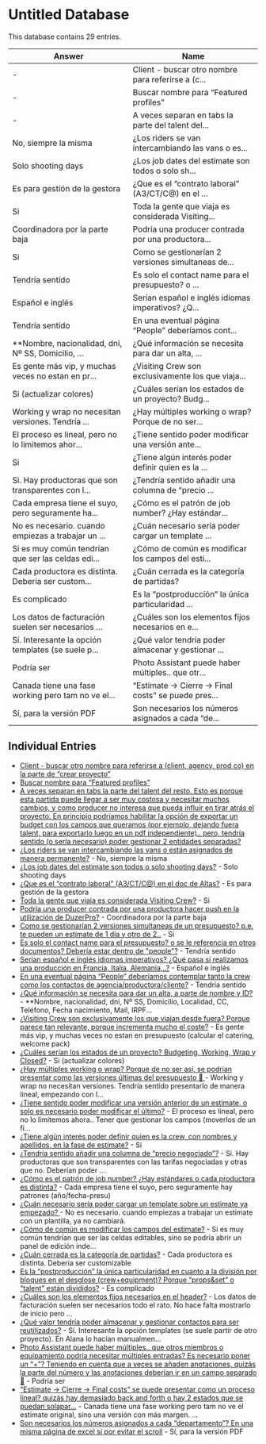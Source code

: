 # Untitled Database

This database contains 29 entries.

| Answer | Name |
| --- | --- |
| - | Client - buscar otro nombre para referirse a (c... |
| - | Buscar nombre para “Featured profiles” |
| - | A veces separan en tabs la parte del talent del... |
|  No, siempre la misma | ¿Los riders se van intercambiando las vans o es... |
| Solo shooting days | ¿Los job dates del estimate son todos o solo sh... |
| Es para gestión de la gestora | ¿Que es el “contrato laboral” (A3/CT/C@) en el ... |
| Si | Toda la gente que viaja es considerada Visiting... |
| Coordinadora por la parte baja | Podría una producer contrada por una productora... |
| Si | Como se gestionarían 2 versiones simultaneas de... |
| Tendría sentido | Es solo el contact name para el presupuesto? o ... |
| Español e inglés | Serían español e inglés idiomas imperativos? ¿Q... |
| Tendría sentido | En una eventual página “People” deberíamos cont... |
| **Nombre, nacionalidad, dni, Nº SS, Domicilio, ... | ¿Qué información se necesita para dar un alta, ... |
| Es gente más vip, y muchas veces no estan en pr... | ¿Visiting Crew son exclusivamente los que viaja... |
| Si (actualizar colores) | ¿Cuáles serían los estados de un proyecto? Budg... |
| Working y wrap no necesitan versiones. Tendría ... | ¿Hay múltiples working o wrap? Porque de no ser... |
| El proceso es lineal, pero no lo limitemos ahor... | ¿Tiene sentido poder modificar una versión ante... |
| Si | ¿Tiene algún interés poder definir quien es la ... |
| Si. Hay productoras que son transparentes con l... | ¿Tendría sentido añadir una columna de “precio ... |
| Cada empresa tiene el suyo, pero seguramente ha... | ¿Cómo es el patrón de job number? ¿Hay estándar... |
| No es necesario. cuando empiezas a trabajar un ... | ¿Cuán necesario sería poder cargar un template ... |
| Si es muy común tendrían que ser las celdas edi... | ¿Cómo de común es modificar los campos del esti... |
| Cada productora es distinta. Deberia ser custom... | ¿Cuán cerrada es la categoría de partidas? |
| Es complicado | Es la “postproducción” la única particularidad ... |
| Los datos de facturación suelen ser necesarios ... | ¿Cuáles son los elementos fijos necesarios en e... |
| Sí. Interesante la opción templates (se suele p... | ¿Qué valor tendría poder almacenar y gestionar ... |
| Podría ser | Photo Assistant puede haber múltiples.. que otr... |
| Canada tiene una fase working pero tam no ve el... | “Estimate → Cierre → Final costs” se puede pres... |
| Sí, para la versión PDF | Son necesarios los números asignados a cada “de... |

## Individual Entries

- [Client - buscar otro nombre para referirse a (client, agency, prod co) en la parte de “crear proyecto”](client---buscar-otro-nombre-para-referirse-a-clien.md)
- [Buscar nombre para “Featured profiles”](buscar-nombre-para-featured-profiles.md)
- [A veces separan en tabs la parte del talent del resto. Esto es porque esta partida puede llegar a ser muy costosa y necesitar muchos cambios, y como producer no interesa que pueda influir en tirar atrás el proyecto. En principio podríamos habilitar la opción de exportar un budget con los campos que queramos (por ejemplo, dejando fuera talent, para exportarlo luego en un pdf independiente).. pero, tendría sentido (o sería necesario) poder gestionar 2 entidades separadas?](a-veces-separan-en-tabs-la-parte-del-talent-del-re.md)
- [¿Los riders se van intercambiando las vans o están asignados de manera permanente?](los-riders-se-van-intercambiando-las-vans-o-están-.md) -  No, siempre la misma
- [¿Los job dates del estimate son todos o solo shooting days?](los-job-dates-del-estimate-son-todos-o-solo-shooti.md) - Solo shooting days
- [¿Que es el “contrato laboral” (A3/CT/C@) en el doc de Altas?](que-es-el-contrato-laboral-a3ctc-en-el-doc-de-alta.md) - Es para gestión de la gestora
- [Toda la gente que viaja es considerada Visiting Crew?](toda-la-gente-que-viaja-es-considerada-visiting-cr.md) - Si
- [Podría una producer contrada por una productora hacer push en la utilización de DuzerPro?](podría-una-producer-contrada-por-una-productora-ha.md) - Coordinadora por la parte baja
- [Como se gestionarían 2 versiones simultaneas de un presupuesto? p.e. te pueden un estimate de 1 día y otro de 2..](como-se-gestionarían-2-versiones-simultaneas-de-un.md) - Si
- [Es solo el contact name para el presupuesto? o se le referencia en otros documentos? Debería estar dentro de "people"?](es-solo-el-contact-name-para-el-presupuesto-o-se-l.md) - Tendría sentido
- [Serían español e inglés idiomas imperativos? ¿Qué pasa si realizamos una producción en Francia, Italia, Alemania,..?](serían-español-e-inglés-idiomas-imperativos-qué-pa.md) - Español e inglés
- [En una eventual página “People” deberíamos contemplar tanto la crew como los contactos de agencia/productora/cliente?](en-una-eventual-página-people-deberíamos-contempla.md) - Tendría sentido
- [¿Qué información se necesita para dar un alta, a parte de nombre y ID? ](qué-información-se-necesita-para-dar-un-alta-a-par.md) - **Nombre, nacionalidad, dni, Nº SS, Domicilio, Localidad, CC, Teléfono, Fecha nacimiento, Mail, IRPF...
- [¿Visiting Crew son exclusivamente los que viajan desde fuera? Porque parece tan relevante, porque incrementa mucho el coste?](visiting-crew-son-exclusivamente-los-que-viajan-de.md) - Es gente más vip, y muchas veces no estan en presupuesto (calcular el catering, welcome pack)
- [¿Cuáles serían los estados de un proyecto? Budgeting, Working, Wrap y Closed?](cuáles-serían-los-estados-de-un-proyecto-budgeting.md) - Si (actualizar colores)
- [¿Hay múltiples working o wrap? Porque de no ser así, se podrían presentar como las versiones últimas del presupuesto 🤔
](hay-múltiples-working-o-wrap-porque-de-no-ser-así-.md) - Working y wrap no necesitan versiones.
Tendría sentido presentarlo de manera lineal, empezando con l...
- [¿Tiene sentido poder modificar una versión anterior de un estimate, o solo es necesario poder modificar el último?](tiene-sentido-poder-modificar-una-versión-anterior.md) - El proceso es lineal, pero no lo limitemos ahora.. Tener que gestionar los campos (moverlos de un fi...
- [¿Tiene algún interés poder definir quien es la crew, con nombres y apellidos, en la fase de estimate?](tiene-algún-interés-poder-definir-quien-es-la-crew.md) - Si
- [¿Tendría sentido añadir una columna de “precio negociado”?](tendría-sentido-añadir-una-columna-de-precio-negoc.md) - Si. Hay productoras que son transparentes con las tarifas negociadas y otras que no. Deberían poder ...
- [¿Cómo es el patrón de job number? ¿Hay estándares o cada productora es distinta?](cómo-es-el-patrón-de-job-number-hay-estándares-o-c.md) - Cada empresa tiene el suyo, pero seguramente hay patrones (año/fecha-presu)
- [¿Cuán necesario sería poder cargar un template sobre un estimate ya empezado? ](cuán-necesario-sería-poder-cargar-un-template-sobr.md) - No es necesario. cuando empiezas a trabajar un estimate con un plantilla, ya no cambiará.
- [¿Cómo de común es modificar los campos del estimate?](cómo-de-común-es-modificar-los-campos-del-estimate.md) - Si es muy común tendrían que ser las celdas editables, sino se podría abrir un panel de edición inde...
- [¿Cuán cerrada es la categoría de partidas?](cuán-cerrada-es-la-categoría-de-partidas.md) - Cada productora es distinta. Deberia ser customizable
- [Es la “postproducción” la única particularidad en cuanto a la división por bloques en el desglose (crew+equipment)? Porque “props&set” o “talent” están divididos?](es-la-postproducción-la-única-particularidad-en-cu.md) - Es complicado
- [¿Cuáles son los elementos fijos necesarios en el header?](cuáles-son-los-elementos-fijos-necesarios-en-el-he.md) - Los datos de facturación suelen ser necesarios todo el rato. No hace falta mostrarlo de inicio pero ...
- [¿Qué valor tendría poder almacenar y gestionar contactos para ser reutilizados?](qué-valor-tendría-poder-almacenar-y-gestionar-cont.md) - Sí. Interesante la opción templates (se suele partir de otro proyecto).
En Alana lo hacían manualmen...
- [Photo Assistant puede haber múltiples.. que otros miembros o equipamiento podría necesitar múltiples entradas? Es necesario poner un “+”? Teniendo en cuenta que a veces se añaden anotaciones, quizás la parte del número y las anotaciones deberían ir en un campo separado 🤔](photo-assistant-puede-haber-múltiples-que-otros-mi.md) - Podría ser
- [“Estimate → Cierre → Final costs” se puede presentar como un proceso lineal? quizás hay demasiado back and forth o hay 2 estados que se puedan solapar…](estimate--cierre--final-costs-se-puede-presentar-c.md) - Canada tiene una fase working pero tam no ve el estimate original, sino una versión con más margen. ...
- [Son necesarios los números asignados a cada “departamento”? En una misma página de excel sí por evitar el scroll](son-necesarios-los-números-asignados-a-cada-depart.md) - Sí, para la versión PDF
